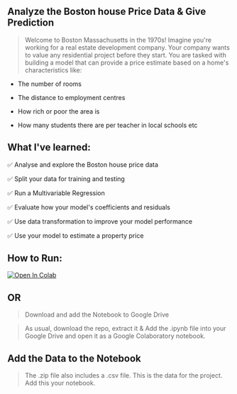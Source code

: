 ## Analyze the Boston house Price Data & Give Prediction


> Welcome to Boston Massachusetts in the 1970s! Imagine you're working for a real estate development company. Your company wants to value any residential project before they start. You are tasked with building a model that can provide a price estimate based on a home's characteristics like:

- The number of rooms

- The distance to employment centres

- How rich or poor the area is

- How many students there are per teacher in local schools etc



## What I've learned:

✅ Analyse and explore the Boston house price data

✅ Split your data for training and testing

✅ Run a Multivariable Regression

✅ Evaluate how your model's coefficients and residuals

✅ Use data transformation to improve your model performance

✅ Use your model to estimate a property price



## How to Run:

[![Open In Colab](https://colab.research.google.com/assets/colab-badge.svg)](https://colab.research.google.com/github/abhishek-kumar24/Predict-House-Prices/blob/main/Multivariable_Regression_and_Valuation_Model.ipynb)

## OR

> Download and add the Notebook to Google Drive

> As usual, download the repo, extract it & Add the .ipynb file into your Google Drive and open it as a Google Colaboratory notebook.

## Add the Data to the Notebook

> The .zip file also includes a .csv file. This is the data for the project. Add this your notebook.

